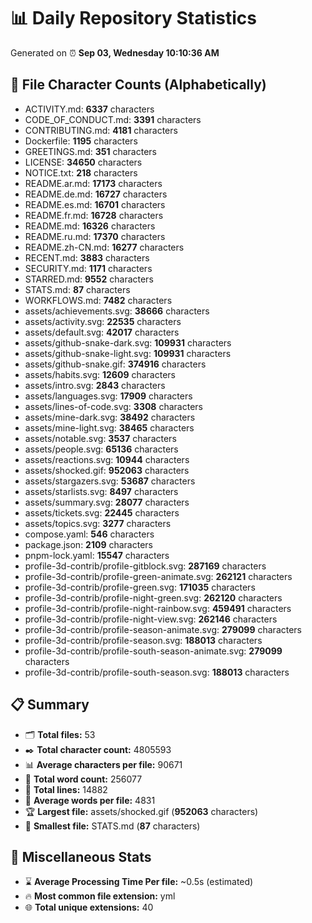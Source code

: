 # 📊 Daily Repository Statistics
Generated on ⏰ **Sep 03, Wednesday 10:10:36 AM**

## 📂 File Character Counts (Alphabetically)
- ACTIVITY.md: **6337** characters
- CODE_OF_CONDUCT.md: **3391** characters
- CONTRIBUTING.md: **4181** characters
- Dockerfile: **1195** characters
- GREETINGS.md: **351** characters
- LICENSE: **34650** characters
- NOTICE.txt: **218** characters
- README.ar.md: **17173** characters
- README.de.md: **16727** characters
- README.es.md: **16701** characters
- README.fr.md: **16728** characters
- README.md: **16326** characters
- README.ru.md: **17370** characters
- README.zh-CN.md: **16277** characters
- RECENT.md: **3883** characters
- SECURITY.md: **1171** characters
- STARRED.md: **9552** characters
- STATS.md: **87** characters
- WORKFLOWS.md: **7482** characters
- assets/achievements.svg: **38666** characters
- assets/activity.svg: **22535** characters
- assets/default.svg: **42017** characters
- assets/github-snake-dark.svg: **109931** characters
- assets/github-snake-light.svg: **109931** characters
- assets/github-snake.gif: **374916** characters
- assets/habits.svg: **12609** characters
- assets/intro.svg: **2843** characters
- assets/languages.svg: **17909** characters
- assets/lines-of-code.svg: **3308** characters
- assets/mine-dark.svg: **38492** characters
- assets/mine-light.svg: **38465** characters
- assets/notable.svg: **3537** characters
- assets/people.svg: **65136** characters
- assets/reactions.svg: **10944** characters
- assets/shocked.gif: **952063** characters
- assets/stargazers.svg: **53687** characters
- assets/starlists.svg: **8497** characters
- assets/summary.svg: **28077** characters
- assets/tickets.svg: **22445** characters
- assets/topics.svg: **3277** characters
- compose.yaml: **546** characters
- package.json: **2109** characters
- pnpm-lock.yaml: **15547** characters
- profile-3d-contrib/profile-gitblock.svg: **287169** characters
- profile-3d-contrib/profile-green-animate.svg: **262121** characters
- profile-3d-contrib/profile-green.svg: **171035** characters
- profile-3d-contrib/profile-night-green.svg: **262120** characters
- profile-3d-contrib/profile-night-rainbow.svg: **459491** characters
- profile-3d-contrib/profile-night-view.svg: **262146** characters
- profile-3d-contrib/profile-season-animate.svg: **279099** characters
- profile-3d-contrib/profile-season.svg: **188013** characters
- profile-3d-contrib/profile-south-season-animate.svg: **279099** characters
- profile-3d-contrib/profile-south-season.svg: **188013** characters

## 📋 Summary
- 🗂️ **Total files:** 53
- ✒️ **Total character count:** 4805593
- 📊 **Average characters per file:** 90671
- 📝 **Total word count:** 256077
- 🧾 **Total lines:** 14882
- 📐 **Average words per file:** 4831
- 🏆 **Largest file:** assets/shocked.gif (**952063** characters)
- 🥉 **Smallest file:** STATS.md (**87** characters)

## 🌟 Miscellaneous Stats
- ⌛ **Average Processing Time Per file:** ~0.5s (estimated)
- 🔥 **Most common file extension:** yml
- 🌐 **Total unique extensions:** 40

